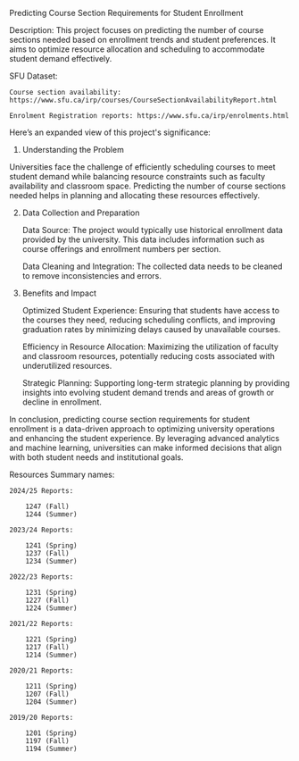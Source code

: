 Predicting Course Section Requirements for Student Enrollment

Description: This project focuses on predicting the number of course sections needed based on enrollment trends and student preferences. It aims to optimize resource allocation and scheduling to accommodate student demand effectively.

SFU Dataset:

    Course section availability: https://www.sfu.ca/irp/courses/CourseSectionAvailabilityReport.html

    Enrolment Registration reports: https://www.sfu.ca/irp/enrolments.html


Here’s an expanded view of this project's significance:

1. Understanding the Problem

Universities face the challenge of efficiently scheduling courses to meet student demand while balancing resource constraints such as faculty availability and classroom space. Predicting the number of course sections needed helps in planning and allocating these resources effectively.

2. Data Collection and Preparation

    Data Source: The project would typically use historical enrollment data provided by the university. This data includes information such as course offerings and enrollment numbers per section.

    Data Cleaning and Integration: The collected data needs to be cleaned to remove inconsistencies and errors.


3. Benefits and Impact

    Optimized Student Experience: Ensuring that students have access to the courses they need, reducing scheduling conflicts, and improving graduation rates by minimizing delays caused by unavailable courses.

    Efficiency in Resource Allocation: Maximizing the utilization of faculty and classroom resources, potentially reducing costs associated with underutilized resources.

    Strategic Planning: Supporting long-term strategic planning by providing insights into evolving student demand trends and areas of growth or decline in enrollment.

In conclusion, predicting course section requirements for student enrollment is a data-driven approach to optimizing university operations and enhancing the student experience. By leveraging advanced analytics and machine learning, universities can make informed decisions that align with both student needs and institutional goals.


Resources Summary names: 

    2024/25 Reports:

        1247 (Fall)
        1244 (Summer)

    2023/24 Reports:

        1241 (Spring)
        1237 (Fall)
        1234 (Summer)

    2022/23 Reports:

        1231 (Spring)
        1227 (Fall)
        1224 (Summer)

    2021/22 Reports:

        1221 (Spring)
        1217 (Fall)
        1214 (Summer)

    2020/21 Reports:

        1211 (Spring)
        1207 (Fall)
        1204 (Summer)

    2019/20 Reports:

        1201 (Spring)
        1197 (Fall)
        1194 (Summer)